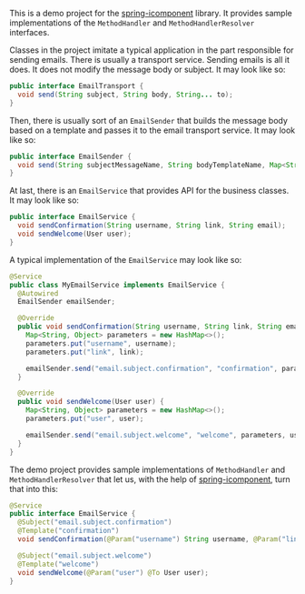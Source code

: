 This is a demo project for the [spring-icomponent](https://github.com/pavel-grigorev/spring-icomponent) library. It provides sample implementations of the `MethodHandler` and `MethodHandlerResolver` interfaces.

Classes in the project imitate a typical application in the part responsible for sending emails. There is usually a transport service. Sending emails is all it does. It does not modify the message body or subject. It may look like so:

```java
public interface EmailTransport {
  void send(String subject, String body, String... to);
}
```

Then, there is usually sort of an `EmailSender` that builds the message body based on a template and passes it to the email transport service. It may look like so:

```java
public interface EmailSender {
  void send(String subjectMessageName, String bodyTemplateName, Map<String, Object> templateParameters, String... to);
}
```

At last, there is an `EmailService` that provides API for the business classes. It may look like so:

```java
public interface EmailService {
  void sendConfirmation(String username, String link, String email);
  void sendWelcome(User user);
}
```

A typical implementation of the `EmailService` may look like so:

```java
@Service
public class MyEmailService implements EmailService {
  @Autowired
  EmailSender emailSender;

  @Override
  public void sendConfirmation(String username, String link, String email) {
    Map<String, Object> parameters = new HashMap<>();
    parameters.put("username", username);
    parameters.put("link", link);

    emailSender.send("email.subject.confirmation", "confirmation", parameters, email);
  }

  @Override
  public void sendWelcome(User user) {
    Map<String, Object> parameters = new HashMap<>();
    parameters.put("user", user);

    emailSender.send("email.subject.welcome", "welcome", parameters, user.getEmail());
  }
}
```

The demo project provides sample implementations of `MethodHandler` and `MethodHandlerResolver` that let us, with the help of [spring-icomponent](https://github.com/pavel-grigorev/spring-icomponent), turn that into this:

```java
@Service
public interface EmailService {
  @Subject("email.subject.confirmation")
  @Template("confirmation")
  void sendConfirmation(@Param("username") String username, @Param("link") String link, @To String email);

  @Subject("email.subject.welcome")
  @Template("welcome")
  void sendWelcome(@Param("user") @To User user);
}
```
